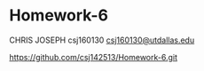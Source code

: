 # Homework-6

CHRIS JOSEPH
csj160130
csj160130@utdallas.edu

https://github.com/csj142513/Homework-6.git
